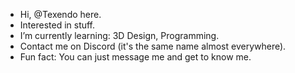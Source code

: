- Hi, @Texendo here.
- Interested in stuff.
- I’m currently learning: 3D Design, Programming.
- Contact me on Discord (it's the same name almost everywhere).
- Fun fact: You can just message me and get to know me.
